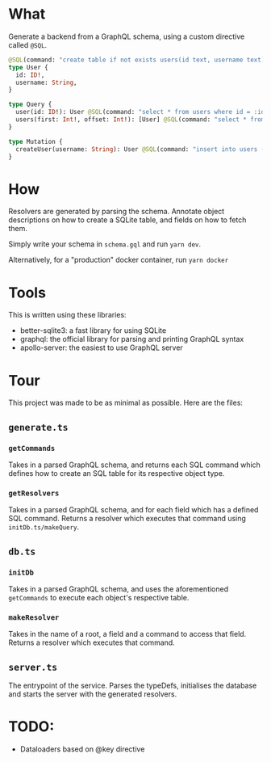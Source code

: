 # What

Generate a backend from a GraphQL schema, using a custom directive called `@SQL`.

```graphql
@SQL(command: "create table if not exists users(id text, username text);")
type User {
  id: ID!,
  username: String,
}

type Query {
  user(id: ID!): User @SQL(command: "select * from users where id = :id")
  users(first: Int!, offset: Int!): [User] @SQL(command: "select * from users limit :first offset :offset")
}

type Mutation {
  createUser(username: String): User @SQL(command: "insert into users ( id, username ) values ( :id, :username )")
}
```

# How

Resolvers are generated by parsing the schema. Annotate object descriptions on how to create a SQLite table, and fields on how to fetch them.

Simply write your schema in `schema.gql` and run `yarn dev`.

Alternatively, for a "production" docker container, run `yarn docker`

# Tools

This is written using these libraries:

- better-sqlite3: a fast library for using SQLite
- graphql: the official library for parsing and printing GraphQL syntax
- apollo-server: the easiest to use GraphQL server

# Tour

This project was made to be as minimal as possible. Here are the files:

## `generate.ts`

### `getCommands`

Takes in a parsed GraphQL schema, and returns each SQL command which defines how to create an SQL table for its respective object type.

### `getResolvers`

Takes in a parsed GraphQL schema, and for each field which has a defined SQL command. Returns a resolver which executes that command using `initDb.ts/makeQuery`.

## `db.ts`

### `initDb`

Takes in a parsed GraphQL schema, and uses the aforementioned `getCommands` to execute each object's respective table.

### `makeResolver`

Takes in the name of a root, a field and a command to access that field. Returns a resolver which executes that command.

## `server.ts`

The entrypoint of the service. Parses the typeDefs, initialises the database and starts the server with the generated resolvers.

# TODO:

- Dataloaders based on @key directive

```

```
